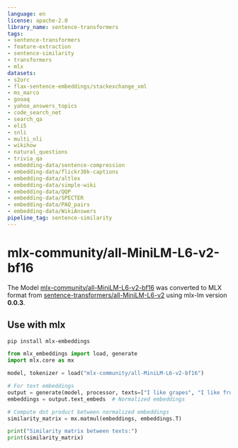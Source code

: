 ```yaml
---
language: en
license: apache-2.0
library_name: sentence-transformers
tags:
- sentence-transformers
- feature-extraction
- sentence-similarity
- transformers
- mlx
datasets:
- s2orc
- flax-sentence-embeddings/stackexchange_xml
- ms_marco
- gooaq
- yahoo_answers_topics
- code_search_net
- search_qa
- eli5
- snli
- multi_nli
- wikihow
- natural_questions
- trivia_qa
- embedding-data/sentence-compression
- embedding-data/flickr30k-captions
- embedding-data/altlex
- embedding-data/simple-wiki
- embedding-data/QQP
- embedding-data/SPECTER
- embedding-data/PAQ_pairs
- embedding-data/WikiAnswers
pipeline_tag: sentence-similarity
---
```


# mlx-community/all-MiniLM-L6-v2-bf16

The Model [mlx-community/all-MiniLM-L6-v2-bf16](https://huggingface.co/mlx-community/all-MiniLM-L6-v2-bf16) was converted to MLX format from [sentence-transformers/all-MiniLM-L6-v2](https://huggingface.co/sentence-transformers/all-MiniLM-L6-v2) using mlx-lm version **0.0.3**.

## Use with mlx

```bash
pip install mlx-embeddings
```

```python
from mlx_embeddings import load, generate
import mlx.core as mx

model, tokenizer = load("mlx-community/all-MiniLM-L6-v2-bf16")

# For text embeddings
output = generate(model, processor, texts=["I like grapes", "I like fruits"])
embeddings = output.text_embeds  # Normalized embeddings

# Compute dot product between normalized embeddings
similarity_matrix = mx.matmul(embeddings, embeddings.T)

print("Similarity matrix between texts:")
print(similarity_matrix)


```
